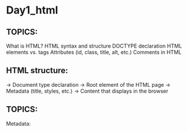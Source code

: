 # Day1_html
## TOPICS: 
What is HTML?
HTML syntax and structure
DOCTYPE declaration
HTML elements vs. tags
Attributes (id, class, title, alt, etc.)
Comments in HTML

## HTML structure:
<!DOCTYPE html> → Document type declaration
<html> → Root element of the HTML page
<head> → Metadata (title, styles, etc.)
<body> → Content that displays in the browser


## TOPICS: 
Metadata: <title>, <meta>, <html>, <head>, <body>
<link>, <style>, <script>
  
Favicon : A small icon displayed in the browser tab.
Set using a <link> tag in the <head>.
eg: 
<link rel="icon" href="favicon.ico" type="image/x-icon">


## TOPICS: 

Headings: <h1> to <h6>
Paragraphs: <p>
Line breaks: <br>
Horizontal rule: <hr>
Emphasis: <strong>, <em>, <mark>, <b>, <i>, <u>
Quotes: <blockquote>, <q>, <cite>
